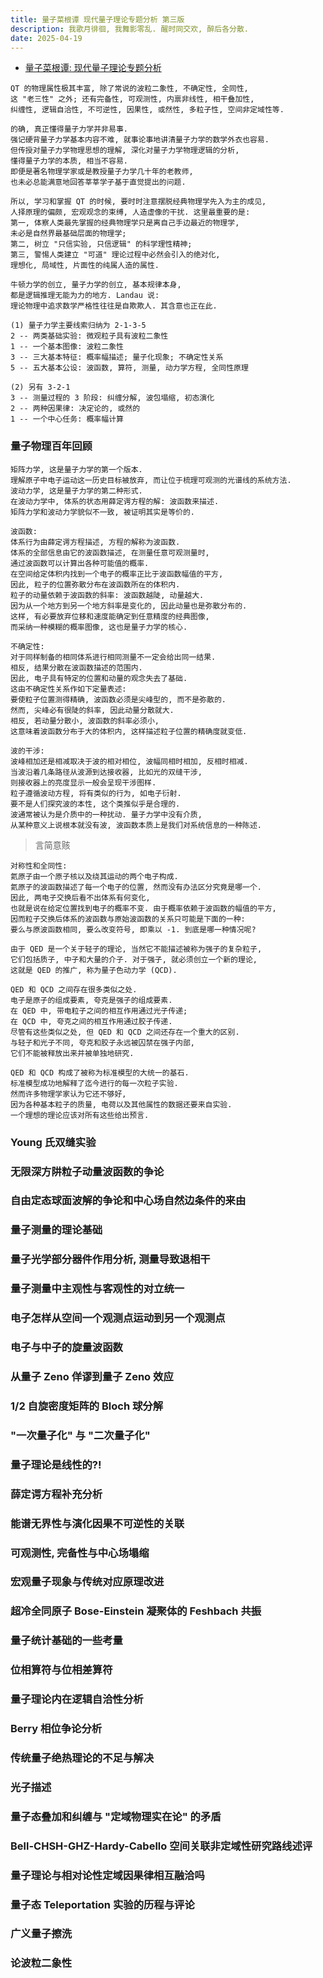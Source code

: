 ```yaml
---
title: 量子菜根谭 现代量子理论专题分析 第三版
description: 我歌月徘徊, 我舞影零乱. 醒时同交欢, 醉后各分散.
date: 2025-04-19
---
```


- [量子菜根谭: 现代量子理论专题分析](https://book.douban.com/subject/30143675/)

```
QT 的物理属性极其丰富, 除了常说的波粒二象性, 不确定性, 全同性,
这 "老三性" 之外; 还有完备性, 可观测性, 内禀非线性, 相干叠加性,
纠缠性, 逻辑自洽性, 不可逆性, 因果性, 或然性, 多粒子性, 空间非定域性等.
```

```
的确, 真正懂得量子力学并非易事.
强记硬背量子力学基本内容不难, 就事论事地讲清量子力学的数学外衣也容易.
但传授对量子力学物理思想的理解, 深化对量子力学物理逻辑的分析,
懂得量子力学的本质, 相当不容易.
即便是著名物理学家或是教授量子力学几十年的老教师,
也未必总能满意地回答莘莘学子基于直觉提出的问题.
```

```
所以, 学习和掌握 QT 的时候, 要时时注意摆脱经典物理学先入为主的成见,
人择原理的偏颇, 宏观观念的束缚, 人造虚像的干扰. 这里最重要的是:
第一, 体察人类最先掌握的经典物理学只是离自己手边最近的物理学,
未必是自然界最基础层面的物理学;
第二, 树立 "只信实验, 只信逻辑" 的科学理性精神;
第三, 警惕人类建立 "可道" 理论过程中必然会引入的绝对化,
理想化, 局域性, 片面性的纯属人造的属性.
```

```
牛顿力学的创立, 量子力学的创立, 基本规律本身,
都是逻辑推理无能为力的地方. Landau 说:
理论物理中追求数学严格性往往是自欺欺人. 其含意也正在此.
```

```
(1) 量子力学主要线索归纳为 2-1-3-5
2 -- 两类基础实验: 微观粒子具有波粒二象性
1 -- 一个基本图像: 波粒二象性
3 -- 三大基本特征: 概率幅描述; 量子化现象; 不确定性关系
5 -- 五大基本公设: 波函数, 算符, 测量, 动力学方程, 全同性原理

(2) 另有 3-2-1
3 -- 测量过程的 3 阶段: 纠缠分解, 波包塌缩, 初态演化
2 -- 两种因果律: 决定论的, 或然的
1 -- 一个中心任务: 概率幅计算
```

### 量子物理百年回顾

```
矩阵力学, 这是量子力学的第一个版本.
理解原子中电子运动这一历史目标被放弃, 而让位于梳理可观测的光谱线的系统方法.
波动力学, 这是量子力学的第二种形式.
在波动力学中, 体系的状态用薛定谔方程的解: 波函数来描述.
矩阵力学和波动力学貌似不一致, 被证明其实是等价的.
```

```
波函数:
体系行为由薛定谔方程描述, 方程的解称为波函数.
体系的全部信息由它的波函数描述, 在测量任意可观测量时,
通过波函数可以计算出各种可能值的概率.
在空间给定体积内找到一个电子的概率正比于波函数幅值的平方,
因此, 粒子的位置弥散分布在波函数所在的体积内.
粒子的动量依赖于波函数的斜率: 波函数越陡, 动量越大.
因为从一个地方到另一个地方斜率是变化的, 因此动量也是弥散分布的.
这样, 有必要放弃位移和速度能确定到任意精度的经典图像,
而采纳一种模糊的概率图像, 这也是量子力学的核心.
```

```
不确定性:
对于同样制备的相同体系进行相同测量不一定会给出同一结果.
相反, 结果分散在波函数描述的范围内.
因此, 电子具有特定的位置和动量的观念失去了基础.
这由不确定性关系作如下定量表述:
要使粒子位置测得精确, 波函数必须是尖峰型的, 而不是弥散的.
然而, 尖峰必有很陡的斜率, 因此动量分散就大.
相反, 若动量分散小, 波函数的斜率必须小,
这意味着波函数分布于大的体积内, 这样描述粒子位置的精确度就变低.
```

```
波的干涉:
波峰相加还是相减取决于波的相对相位, 波幅同相时相加, 反相时相减.
当波沿着几条路径从波源到达接收器, 比如光的双缝干涉,
则接收器上的亮度显示一般会呈现干涉图样.
粒子遵循波动方程, 将有类似的行为, 如电子衍射.
要不是人们探究波的本性, 这个类推似乎是合理的.
波通常被认为是介质中的一种扰动. 量子力学中没有介质,
从某种意义上说根本就没有波, 波函数本质上是我们对系统信息的一种陈述.
```

> 言简意赅

```
对称性和全同性:
氦原子由一个原子核以及绕其运动的两个电子构成.
氦原子的波函数描述了每一个电子的位置, 然而没有办法区分究竟是哪一个.
因此, 两电子交换后看不出体系有何变化,
也就是说在给定位置找到电子的概率不变. 由于概率依赖于波函数的幅值的平方,
因而粒子交换后体系的波函数与原始波函数的关系只可能是下面的一种:
要么与原波函数相同, 要么改变符号, 即乘以 -1. 到底是哪一种情况呢?
```

```
由于 QED 是一个关于轻子的理论, 当然它不能描述被称为强子的复杂粒子,
它们包括质子, 中子和大量的介子. 对于强子, 就必须创立一个新的理论,
这就是 QED 的推广, 称为量子色动力学 (QCD).

QED 和 QCD 之间存在很多类似之处.
电子是原子的组成要素, 夸克是强子的组成要素.
在 QED 中, 带电粒子之间的相互作用通过光子传递;
在 QCD 中, 夸克之间的相互作用通过胶子传递.
尽管有这些类似之处, 但 QED 和 QCD 之间还存在一个重大的区别.
与轻子和光子不同, 夸克和胶子永远被囚禁在强子内部,
它们不能被释放出来并被单独地研究.

QED 和 QCD 构成了被称为标准模型的大统一的基石.
标准模型成功地解释了迄今进行的每一次粒子实验.
然而许多物理学家认为它还不够好,
因为各种基本粒子的质量, 电荷以及其他属性的数据还要来自实验.
一个理想的理论应该对所有这些给出预言.
```

### Young 氏双缝实验

### 无限深方阱粒子动量波函数的争论

### 自由定态球面波解的争论和中心场自然边条件的来由

### 量子测量的理论基础

### 量子光学部分器件作用分析, 测量导致退相干

### 量子测量中主观性与客观性的对立统一

### 电子怎样从空间一个观测点运动到另一个观测点

### 电子与中子的旋量波函数

### 从量子 Zeno 佯谬到量子 Zeno 效应

### 1/2 自旋密度矩阵的 Bloch 球分解

### "一次量子化" 与 "二次量子化"

### 量子理论是线性的?!

### 薛定谔方程补充分析

### 能谱无界性与演化因果不可逆性的关联

### 可观测性, 完备性与中心场塌缩

### 宏观量子现象与传统对应原理改进

### 超冷全同原子 Bose-Einstein 凝聚体的 Feshbach 共振

### 量子统计基础的一些考量

### 位相算符与位相差算符

### 量子理论内在逻辑自洽性分析

### Berry 相位争论分析

### 传统量子绝热理论的不足与解决

### 光子描述

### 量子态叠加和纠缠与 "定域物理实在论" 的矛盾

### Bell-CHSH-GHZ-Hardy-Cabello 空间关联非定域性研究路线述评

### 量子理论与相对论性定域因果律相互融洽吗

### 量子态 Teleportation 实验的历程与评论

### 广义量子擦洗

### 论波粒二象性
